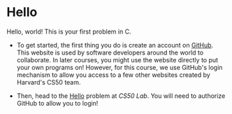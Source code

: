 # Hello

Hello, world! This is your first problem in C.

- To get started, the first thing you do is create an account on [GitHub](https://github.com/join). This website is used by software developers around the world to collaborate. In later courses, you might use the website directly to put your own programs on! However, for this course, we use GitHub's login mechanism to allow you access to a few other websites created by Harvard's CS50 team.

- Then, head to the [Hello](https://lab.cs50.io/minprog/cs50x/master/hello/lab/) problem at *CS50 Lab*. You will need to authorize GitHub to allow you to login!
